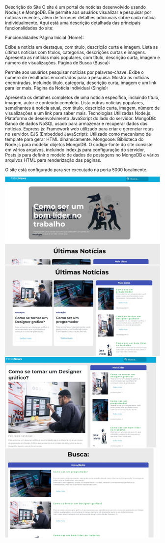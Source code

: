 Descrição do Site
O site é um portal de notícias desenvolvido usando Node.js e MongoDB. Ele permite aos usuários visualizar e pesquisar por notícias recentes, além de fornecer detalhes adicionais sobre cada notícia individualmente. Aqui está uma descrição detalhada das principais funcionalidades do site:

Funcionalidades
Página Inicial (Home):

Exibe a notícia em destaque, com título, descrição curta e imagem.
Lista as últimas notícias com títulos, categorias, descrições curtas e imagens.
Apresenta as notícias mais populares, com título, descrição curta, imagem e número de visualizações.
Página de Busca (Busca):

Permite aos usuários pesquisar notícias por palavras-chave.
Exibe o número de resultados encontrados para a pesquisa.
Mostra as notícias encontradas, incluindo título, categoria, descrição curta, imagem e um link para ler mais.
Página da Notícia Individual (Single):

Apresenta os detalhes completos de uma notícia específica, incluindo título, imagem, autor e conteúdo completo.
Lista outras notícias populares, semelhantes à notícia atual, com título, descrição curta, imagem, número de visualizações e um link para saber mais.
Tecnologias Utilizadas
Node.js: Plataforma de desenvolvimento JavaScript do lado do servidor.
MongoDB: Banco de dados NoSQL usado para armazenar e recuperar dados das notícias.
Express.js: Framework web utilizado para criar e gerenciar rotas no servidor.
EJS (Embedded JavaScript): Utilizado como mecanismo de template para gerar HTML dinamicamente.
Mongoose: Biblioteca do Node.js para modelar objetos MongoDB.
O código-fonte do site consiste em vários arquivos, incluindo index.js para configuração do servidor, Posts.js para definir o modelo de dados de postagens no MongoDB e vários arquivos HTML para renderização das páginas.

O site está configurado para ser executado na porta 5000 localmente.

![Home](/public/images/FotoSite1.jpg)
![Home2](/public/images/FotoSite2.jpg)
![Noticia](/public/images/FotoSite3.jpg)
![Busca](/public/images/FotoSite4.jpg)
